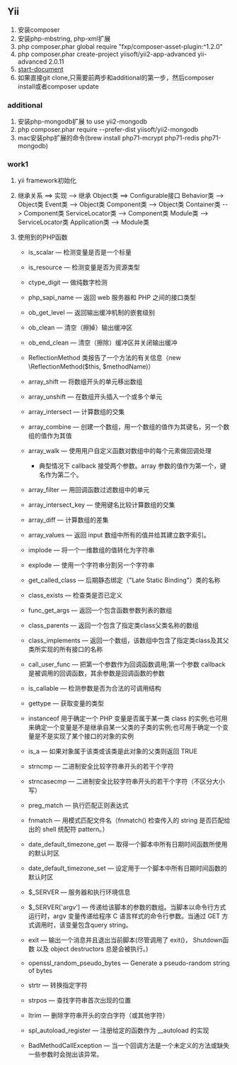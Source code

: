 ## Yii
1. 安装composer
2. 安装php-mbstring, php-xml扩展
3. php composer.phar global require "fxp/composer-asset-plugin:^1.2.0"
4. php composer.phar create-project yiisoft/yii2-app-advanced yii-advanced 2.0.11
5. [start-document](https://github.com/yiisoft/yii2-app-advanced/blob/master/docs/guide/start-installation.md)
6. 如果直接git clone,只需要前两步和additional的第一步，然后composer install或者composer update

### additional
1. 安装php-mongodb扩展 to use yii2-mongodb
2. php composer.phar require --prefer-dist yiisoft/yii2-mongodb
3. mac安装php扩展的命令(brew install php71-mcrypt php71-redis php71-mongodb)

### work1
1. yii framework初始化
2. 继承关系
  ==> 实现
  --> 继承
  Object类 ==> Configurable接口
  Behavior类 --> Object类
  Event类 --> Object类
  Component类 --> Object类
  Container类 --> Component类
  ServiceLocator类 --> Component类
  Module类 --> ServiceLocator类
  Application类 --> Module类

3. 使用到的PHP函数
    - is_scalar — 检测变量是否是一个标量
    - is_resource — 检测变量是否为资源类型
    - ctype_digit — 做纯数字检测

    - php_sapi_name — 返回 web 服务器和 PHP 之间的接口类型

    - ob_get_level — 返回输出缓冲机制的嵌套级别
    - ob_clean — 清空（擦掉）输出缓冲区
    - ob_end_clean — 清空（擦除）缓冲区并关闭输出缓冲

    - ReflectionMethod 类报告了一个方法的有关信息（new \ReflectionMethod($this, $methodName)）

    - array_shift — 将数组开头的单元移出数组
    - array_unshift — 在数组开头插入一个或多个单元
    - array_intersect — 计算数组的交集
    - array_combine — 创建一个数组，用一个数组的值作为其键名，另一个数组的值作为其值
    - array_walk — 使用用户自定义函数对数组中的每个元素做回调处理
      - 典型情况下 callback 接受两个参数。array 参数的值作为第一个，键名作为第二个。
    - array_filter — 用回调函数过滤数组中的单元
    - array_intersect_key — 使用键名比较计算数组的交集
    - array_diff — 计算数组的差集
    - array_values — 返回 input 数组中所有的值并给其建立数字索引。

    - implode — 将一个一维数组的值转化为字符串
    - explode — 使用一个字符串分割另一个字符串

    - get_called_class — 后期静态绑定（"Late Static Binding"）类的名称
    - class_exists — 检查类是否已定义
    - func_get_args — 返回一个包含函数参数列表的数组
    - class_parents — 返回一个包含了指定类class父类名称的数组
    - class_implements — 返回一个数组，该数组中包含了指定类class及其父类所实现的所有接口的名称
    - call_user_func — 把第一个参数作为回调函数调用;第一个参数 callback 是被调用的回调函数，其余参数是回调函数的参数
    - is_callable — 检测参数是否为合法的可调用结构
    - gettype — 获取变量的类型
    - instanceof 用于确定一个 PHP 变量是否属于某一类 class 的实例;也可用来确定一个变量是不是继承自某一父类的子类的实例;也可用于确定一个变量是不是实现了某个接口的对象的实例
    - is_a — 如果对象属于该类或该类是此对象的父类则返回 TRUE

    - strncmp — 二进制安全比较字符串开头的若干个字符
    - strncasecmp — 二进制安全比较字符串开头的若干个字符（不区分大小写）
    - preg_match — 执行匹配正则表达式
    - fnmatch — 用模式匹配文件名（fnmatch() 检查传入的 string 是否匹配给出的 shell 统配符 pattern。）

    - date_default_timezone_get — 取得一个脚本中所有日期时间函数所使用的默认时区
    - date_default_timezone_set — 设定用于一个脚本中所有日期时间函数的默认时区

    - $_SERVER — 服务器和执行环境信息
    - $_SERVER['argv'] — 传递给该脚本的参数的数组。当脚本以命令行方式运行时，argv 变量传递给程序 C 语言样式的命令行参数。当通过 GET 方式调用时，该变量包含query string。

    - exit — 输出一个消息并且退出当前脚本(尽管调用了 exit()， Shutdown函数 以及 object destructors 总是会被执行。)

    - openssl_random_pseudo_bytes — Generate a pseudo-random string of bytes
    - strtr — 转换指定字符
    - strpos — 查找字符串首次出现的位置
    - ltrim — 删除字符串开头的空白字符（或其他字符）

    - spl_autoload_register — 注册给定的函数作为 __autoload 的实现
    - BadMethodCallException — 当一个回调方法是一个未定义的方法或缺失一些参数时会抛出该异常。
